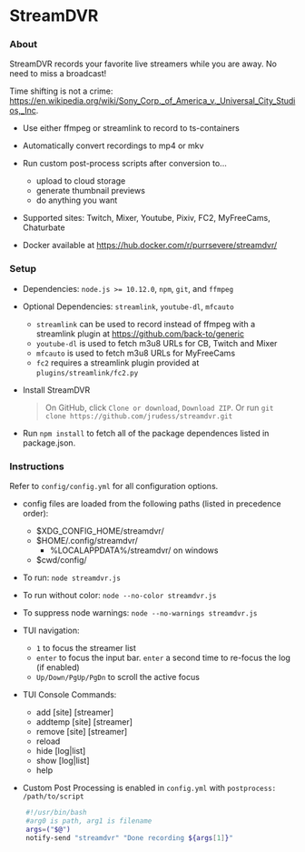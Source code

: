 StreamDVR
==========

### About ###

StreamDVR records your favorite live streamers while you are away.  No need to miss a broadcast!

Time shifting is not a crime:
https://en.wikipedia.org/wiki/Sony_Corp._of_America_v._Universal_City_Studios,_Inc.

* Use either ffmpeg or streamlink to record to ts-containers

* Automatically convert recordings to mp4 or mkv

* Run custom post-process scripts after conversion to...
    * upload to cloud storage
    * generate thumbnail previews
    * do anything you want

* Supported sites: Twitch, Mixer, Youtube, Pixiv, FC2, MyFreeCams, Chaturbate

* Docker available at https://hub.docker.com/r/purrsevere/streamdvr/

### Setup ###

* Dependencies: `node.js >= 10.12.0`, `npm`, `git`, and `ffmpeg`
* Optional Dependencies: `streamlink`, `youtube-dl`, `mfcauto`

  * `streamlink` can be used to record instead of ffmpeg with a streamlink plugin at https://github.com/back-to/generic
  * `youtube-dl` is used to fetch m3u8 URLs for CB, Twitch and Mixer
  * `mfcauto` is used to fetch m3u8 URLs for MyFreeCams
  * `fc2` requires a streamlink plugin provided at `plugins/streamlink/fc2.py`

* Install StreamDVR
  >On GitHub, click `Clone or download`, `Download ZIP`.
  >Or run `git clone https://github.com/jrudess/streamdvr.git`

* Run `npm install` to fetch all of the package dependences listed in package.json.

### Instructions ###

Refer to `config/config.yml` for all configuration options.

* config files are loaded from the following paths (listed in precedence order):
  * $XDG_CONFIG_HOME/streamdvr/
  * $HOME/.config/streamdvr/
    * %LOCALAPPDATA%/streamdvr/ on windows
  * $cwd/config/

* To run: `node streamdvr.js`
* To run without color: `node --no-color streamdvr.js`
* To suppress node warnings: `node --no-warnings streamdvr.js`

* TUI navigation:
    * `1` to focus the streamer list
    * `enter` to focus the input bar.  `enter` a second time to re-focus the log (if enabled)
    * `Up/Down/PgUp/PgDn` to scroll the active focus

* TUI Console Commands:
    * add     [site] [streamer]
    * addtemp [site] [streamer]
    * remove  [site] [streamer]
    * reload
    * hide [log|list]
    * show [log|list]
    * help

* Custom Post Processing is enabled in `config.yml` with `postprocess: /path/to/script`
```bash
    #!/usr/bin/bash
    #arg0 is path, arg1 is filename
    args=("$@")
    notify-send "streamdvr" "Done recording ${args[1]}"
```
